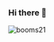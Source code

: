 ### Hi there 👋

![booms21](https://github-readme-stats.vercel.app/api?username=BombCowpat&show_icons=true&include_all_commits=true?count_private=true?include_all_commits=true&theme=vue)

<!-- 
**BombCowpat/BombCowpat** is a ✨ _special_ ✨ repository because its `README.md` (this file) appears on your GitHub profile.

Here are some ideas to get you started:

- 🔭 I’m currently working on ...
- 🌱 I’m currently learning ...
- 👯 I’m looking to collaborate on ...
- 🤔 I’m looking for help with ...
- 💬 Ask me about ...
- 📫 How to reach me: ...
- 😄 Pronouns: ...
- ⚡ Fun fact: ...
 -->

